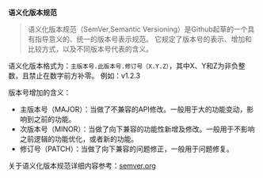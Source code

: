 **语义化版本规范**
>语义化版本规范（SemVer,Semantic Versioning）是Github起草的一个具有指导意义的、统一的版本号表示规范。
>它规定了版本号的表示、增加和比较方式，以及不同版本号代表的含义。

语义化版本格式为：`主版本号.此版本号.修订号（X.Y.Z）`，其中X、Y和Z为非负整数，且禁止在数字前方补零。
例如：v1.2.3

版本号增加的含义：
- 主版本号（MAJOR）：当做了不兼容的API修改。一般用于大的功能变动，影响到之前的功能。
- 次版本号（MINOR）：当做了向下兼容的功能性新增及修改。一般用于不影响之前逻辑的功能优化，或者新的功能。
- 修订号（PATCH）：当做了向下兼容的问题修正，一般用于问题修复。

关于语义化版本规范详细内容参考：[semver.org](https://semver.org/lang/zh-CN/)